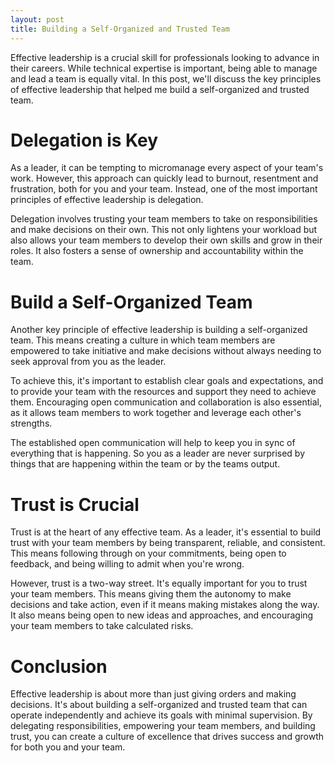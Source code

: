 ```yaml
---
layout: post
title: Building a Self-Organized and Trusted Team
---
```


Effective leadership is a crucial skill for professionals looking to advance in their careers. While technical expertise is important, being able to manage and lead a team is equally vital. In this post, we'll discuss the key principles of effective leadership that helped me build a self-organized and trusted team.

# Delegation is Key

As a leader, it can be tempting to micromanage every aspect of your team's work. However, this approach can quickly lead to burnout, resentment and frustration, both for you and your team. Instead, one of the most important principles of effective leadership is delegation.

Delegation involves trusting your team members to take on responsibilities and make decisions on their own. This not only lightens your workload but also allows your team members to develop their own skills and grow in their roles. It also fosters a sense of ownership and accountability within the team.

# Build a Self-Organized Team

Another key principle of effective leadership is building a self-organized team. This means creating a culture in which team members are empowered to take initiative and make decisions without always needing to seek approval from you as the leader.

To achieve this, it's important to establish clear goals and expectations, and to provide your team with the resources and support they need to achieve them. Encouraging open communication and collaboration is also essential, as it allows team members to work together and leverage each other's strengths.

The established open communication will help to keep you in sync of everything that is happening. So you as a leader are never surprised by things that are happening within the team or by the teams output.

# Trust is Crucial

Trust is at the heart of any effective team. As a leader, it's essential to build trust with your team members by being transparent, reliable, and consistent. This means following through on your commitments, being open to feedback, and being willing to admit when you're wrong.

However, trust is a two-way street. It's equally important for you to trust your team members. This means giving them the autonomy to make decisions and take action, even if it means making mistakes along the way. It also means being open to new ideas and approaches, and encouraging your team members to take calculated risks.

# Conclusion

Effective leadership is about more than just giving orders and making decisions. It's about building a self-organized and trusted team that can operate independently and achieve its goals with minimal supervision. By delegating responsibilities, empowering your team members, and building trust, you can create a culture of excellence that drives success and growth for both you and your team.